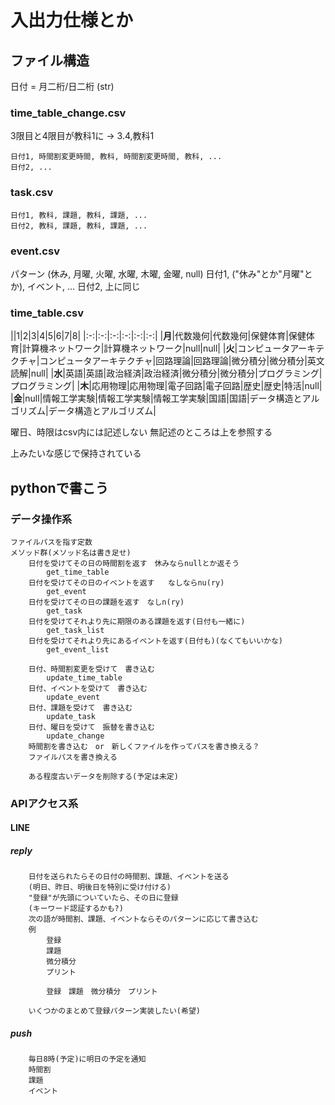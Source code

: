 # 入出力仕様とか

## ファイル構造
日付 = 月二桁/日二桁 (str)

### time_table_change.csv
3限目と4限目が教科1に -> 3.4,教科1

	日付1, 時間割変更時間, 教科, 時間割変更時間, 教科, ...
	日付2, ...

### task.csv
	日付1, 教科, 課題, 教科, 課題, ...
	日付2, 教科, 課題, 教科, 課題, ...

### event.csv
パターン (休み, 月曜, 火曜, 水曜, 木曜, 金曜, null)
	日付1, ("休み"とか"月曜"とか), イベント, ...
	日付2, 上に同じ


### time_table.csv
||1|2|3|4|5|6|7|8|
|:-:|:-:|:-:|:-:|:-:|:-:|
|**月**|代数幾何|代数幾何|保健体育|保健体育|計算機ネットワーク|計算機ネットワーク|null|null|
|**火**|コンピュータアーキテクチャ|コンピュータアーキテクチャ|回路理論|回路理論|微分積分|微分積分|英文読解|null|
|**水**|英語|英語|政治経済|政治経済|微分積分|微分積分|プログラミング|プログラミング|
|**木**|応用物理|応用物理|電子回路|電子回路|歴史|歴史|特活|null|
|**金**|null|情報工学実験|情報工学実験|情報工学実験|国語|国語|データ構造とアルゴリズム|データ構造とアルゴリズム|

曜日、時限はcsv内には記述しない
無記述のところは上を参照する

上みたいな感じで保持されている


## pythonで書こう
### データ操作系
	ファイルパスを指す定数
	メソッド群(メソッド名は書き足せ)
		日付を受けてその日の時間割を返す　休みならnullとか返そう
			get_time_table
		日付を受けてその日のイベントを返す	なしならnu(ry)
			get_event
		日付を受けてその日の課題を返す　なしn(ry)
			get_task
		日付を受けてそれより先に期限のある課題を返す(日付も一緒に)
			get_task_list
		日付を受けてそれより先にあるイベントを返す(日付も)(なくてもいいかな)
			get_event_list

		日付、時間割変更を受けて　書き込む
			update_time_table
		日付、イベントを受けて　書き込む
			update_event
		日付、課題を受けて　書き込む
			update_task
		日付、曜日を受けて　振替を書き込む
			update_change
		時間割を書き込む　or　新しくファイルを作ってパスを書き換える？
		ファイルパスを書き換える

		ある程度古いデータを削除する(予定は未定)


### APIアクセス系
#### LINE
##### reply
		日付を送られたらその日付の時間割、課題、イベントを送る
		(明日、昨日、明後日を特別に受け付ける)
		"登録"が先頭についていたら、その日に登録
		(キーワード認証するかも?)
		次の語が時間割、課題、イベントならそのパターンに応じて書き込む
		例
			登録
			課題
			微分積分
			プリント

			登録　課題　微分積分　プリント

		いくつかのまとめて登録パターン実装したい(希望)


##### push
		毎日8時(予定)に明日の予定を通知
		時間割
		課題
		イベント
